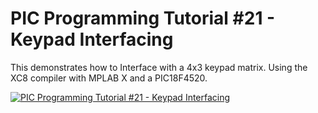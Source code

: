 # **PIC Programming Tutorial #21 - Keypad Interfacing**

This demonstrates how to Interface with a 4x3 keypad matrix. Using the XC8 compiler with MPLAB X and a PIC18F4520.

[![PIC Programming Tutorial #21 - Keypad Interfacing](https://img.youtube.com/vi/3Ct__54bx-Y/0.jpg)](https://www.youtube.com/watch?v=3Ct__54bx-Y "PIC Programming Tutorial #20 - FLASH Read/Write")


